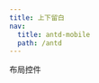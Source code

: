 ```yaml
---
title: 上下留白
nav:
  title: antd-mobile
  path: /antd
---
```


布局控件


<code src="./demo/basic.tsx" />

<API/>
